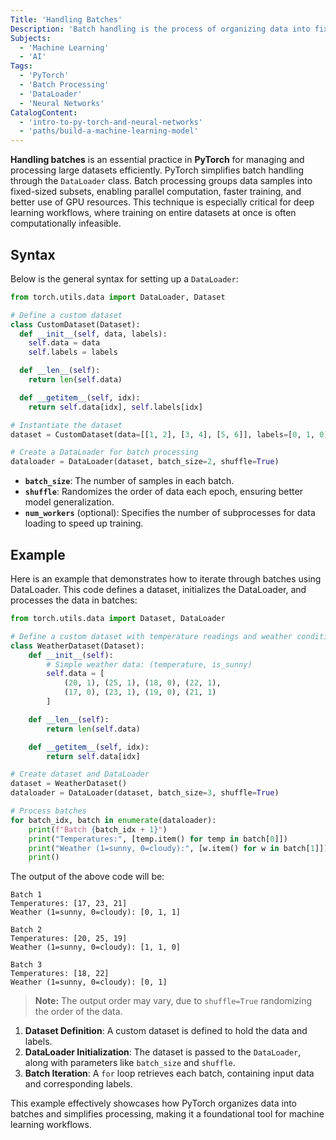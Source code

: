 ```yaml
---
Title: 'Handling Batches'
Description: 'Batch handling is the process of organizing data into fixed-size groups for efficient computation and processing in PyTorch.'
Subjects:
  - 'Machine Learning'
  - 'AI'
Tags:
  - 'PyTorch'
  - 'Batch Processing'
  - 'DataLoader'
  - 'Neural Networks'
CatalogContent:
  - 'intro-to-py-torch-and-neural-networks'
  - 'paths/build-a-machine-learning-model'
---
```


**Handling batches** is an essential practice in **PyTorch** for managing and processing large datasets efficiently. PyTorch simplifies batch handling through the `DataLoader` class. Batch processing groups data samples into fixed-sized subsets, enabling parallel computation, faster training, and better use of GPU resources. This technique is especially critical for deep learning workflows, where training on entire datasets at once is often computationally infeasible.


## Syntax

Below is the general syntax for setting up a `DataLoader`:


```py
from torch.utils.data import DataLoader, Dataset

# Define a custom dataset
class CustomDataset(Dataset):
  def __init__(self, data, labels):
    self.data = data
    self.labels = labels

  def __len__(self):
    return len(self.data)

  def __getitem__(self, idx):
    return self.data[idx], self.labels[idx]

# Instantiate the dataset
dataset = CustomDataset(data=[[1, 2], [3, 4], [5, 6]], labels=[0, 1, 0])

# Create a DataLoader for batch processing
dataloader = DataLoader(dataset, batch_size=2, shuffle=True)

```

- **`batch_size`**: The number of samples in each batch.
- **`shuffle`**: Randomizes the order of data each epoch, ensuring better model generalization.
- **`num_workers`** (optional): Specifies the number of subprocesses for data loading to speed up training.

## Example

Here is an example that demonstrates how to iterate through batches using DataLoader. This code defines a dataset, initializes the DataLoader, and processes the data in batches:

```py
from torch.utils.data import Dataset, DataLoader

# Define a custom dataset with temperature readings and weather conditions
class WeatherDataset(Dataset):
    def __init__(self):
        # Simple weather data: (temperature, is_sunny)
        self.data = [
            (20, 1), (25, 1), (18, 0), (22, 1),
            (17, 0), (23, 1), (19, 0), (21, 1)
        ]

    def __len__(self):
        return len(self.data)

    def __getitem__(self, idx):
        return self.data[idx]

# Create dataset and DataLoader
dataset = WeatherDataset()
dataloader = DataLoader(dataset, batch_size=3, shuffle=True)

# Process batches
for batch_idx, batch in enumerate(dataloader):
    print(f"Batch {batch_idx + 1}")
    print("Temperatures:", [temp.item() for temp in batch[0]])
    print("Weather (1=sunny, 0=cloudy):", [w.item() for w in batch[1]])
    print()
```

The output of the above code will be:

```shell
Batch 1
Temperatures: [17, 23, 21]
Weather (1=sunny, 0=cloudy): [0, 1, 1]

Batch 2
Temperatures: [20, 25, 19]
Weather (1=sunny, 0=cloudy): [1, 1, 0]

Batch 3
Temperatures: [18, 22]
Weather (1=sunny, 0=cloudy): [0, 1]
```

> **Note:** The output order may vary, due to `shuffle=True` randomizing the order of the data.

1. **Dataset Definition**: A custom dataset is defined to hold the data and labels.
2. **DataLoader Initialization**: The dataset is passed to the `DataLoader`, along with parameters like `batch_size` and `shuffle`.
3. **Batch Iteration**: A `for` loop retrieves each batch, containing input data and corresponding labels.

This example effectively showcases how PyTorch organizes data into batches and simplifies processing, making it a foundational tool for machine learning workflows.